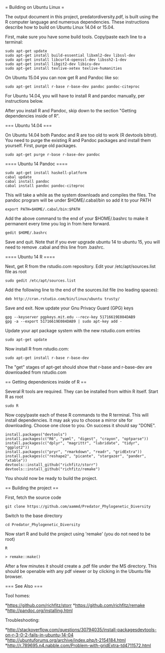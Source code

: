 = Building on Ubuntu Linux =

The output document in this project, predatordiversity.pdf, is built 
using the R computer language and numerous dependencies. These 
instructions describe how to build on Ubuntu Linux 14.04 or 15.04.

First, make sure you have some build tools. Copy/paste each line to a terminal:

    sudo apt-get update
    sudo apt-get install build-essential libxml2-dev libssl-dev
    sudo apt-get install libcurl4-openssl-dev libssh2-1-dev
    sudo apt-get install libgit2-dev libicu-dev
    sudo apt-get install texlive-xetex texlive-humanities

On Ubuntu 15.04 you can now get R and Pandoc like so:

    sudo apt-get install r-base r-base-dev pandoc pandoc-citeproc

For Ubuntu 14.04, you will have to install R and pandoc manually, per
instructions below. 

After you install R and Pandoc, skip down to the section "Getting 
dependencies inside of R".

=== Ubuntu 14.04 ===

On Ubuntu 14.04 both Pandoc and R are too old to work (R devtools bitrot). 
You need to purge the existing R and Pandoc packages and install them 
yourself. First, purge old packages.

    sudo apt-get purge r-base r-base-dev pandoc

==== Ubuntu 14 Pandoc ====

    sudo apt-get install haskell-platform
    cabal update
    cabal install pandoc
    cabal install pandoc pandoc-citeproc

This will take a while as the system downloads and compiles the files. 
The pandoc program will be under $HOME/.cabal/bin so add it to your PATH

    export PATH=$HOME/.cabal/bin:$PATH

Add the above command to the end of your $HOME/.bashrc to make it permanent
every time you log in from here forward. 

    gedit $HOME/.bashrc

Save and quit. Note that if you ever upgrade ubuntu 14 to ubuntu 15, you
will need to remove .cabal and this line from .bashrc.

==== Ubuntu 14 R ====

Next, get R from the rstudio.com repository. Edit your 
/etc/apt/sources.list file as root

    sudo gedit /etc/apt/sources.list

Add the following line to the end of the sources.list file (no leading spaces):

    deb http://cran.rstudio.com/bin/linux/ubuntu trusty/

Save and exit. Now update your Gnu Privacy Guard (GPG) keys

    gpg --keyserver pgpkeys.mit.edu --recv-key 51716619E084DAB9
    gpg -a --export 51716619E084DAB9 | sudo apt-key add -

Update your apt package system with the new rstudio.com entries

    sudo apt-get update

Now install R from rstudio.com:

    sudo apt-get install r-base r-base-dev

The "get" stages of apt-get should show that r-base and r-base-dev are 
downloaded from rstudio.com

== Getting dependenices inside of R ==

Several R tools are required. They can be installed from within R 
itself. Start R as root

    sudo R

Now copy/paste each of these R commands to the R terminal. This will 
install dependencies. It may ask you to choose a mirror site for 
downloading. Choose one close to you. On success it should say "DONE".

    install.packages("devtools")
    install.packages(c("R6", "yaml", "digest", "crayon", "optparse"))
    install.packages(c("dplyr", "magrittr", "lubridate", "tidyr", "ggplot2"))
    install.packages(c("pryr", "rmarkdown", "readr", "gridExtra"))
    install.packages(c("reshape2", "picante", "stargazer", "pander", "xtable"))
    devtools::install_github("richfitz/storr")
    devtools::install_github("richfitz/remake")

You should now be ready to build the project.

== Building the project ==

First, fetch the source code

    git clone https://github.com/aammd/Predator_Phylogenetic_Diversity

Switch to the base directory

    cd Predator_Phylogenetic_Diversity

Now start R and build the project using 'remake' (you do not need to be root)
    
    R

    > remake::make()

After a few minutes it should create a .pdf file under the MS directory. 
This should be openable with any pdf viewer or by clicking in the Ubuntu
file browser.

=== See Also ===

Tool homes:

*https://github.com/richfitz/storr
*https://github.com/richfitz/remake
*http://pandoc.org/installing.html

Troubleshooting:

*http://stackoverflow.com/questions/30794035/install-packagesdevtools-on-r-3-0-2-fails-in-ubuntu-14-04
*http://ubuntuforums.org/archive/index.php/t-2154184.html
*http://r.789695.n4.nabble.com/Problem-with-gridExtra-td4711572.html


